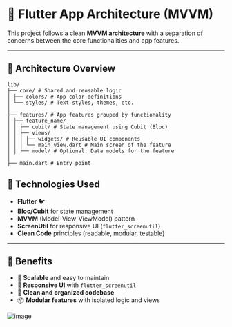 # 📱 Flutter App Architecture (MVVM)

This project follows a clean **MVVM architecture** with a separation of concerns between the core functionalities and app features.

---

## 🧠 Architecture Overview
```
lib/
├── core/ # Shared and reusable logic
│ ├── colors/ # App color definitions
│ └── styles/ # Text styles, themes, etc.
│
├── features/ # App features grouped by functionality
│ ├── feature_name/
│ │ ├── cubit/ # State management using Cubit (Bloc)
│ │ ├── views/
│ │ │ ├── widgets/ # Reusable UI components
│ │ │ └── main_view.dart # Main screen of the feature
│ │ └── model/ # Optional: Data models for the feature
│
├── main.dart # Entry point
```


## 🧩 Technologies Used

- **Flutter** 🐦
- **Bloc/Cubit** for state management
- **MVVM** (Model-View-ViewModel) pattern
- **ScreenUtil** for responsive UI (`flutter_screenutil`)
- **Clean Code** principles (readable, modular, testable)

---

## 🎯 Benefits

- 🔄 **Scalable** and easy to maintain
- 📱 **Responsive UI** with `flutter_screenutil`
- 🧼 **Clean and organized codebase**
- 📦 **Modular features** with isolated logic and views

![image](https://github.com/user-attachments/assets/d5dbc600-c581-42a5-9133-5349db81d56e)
